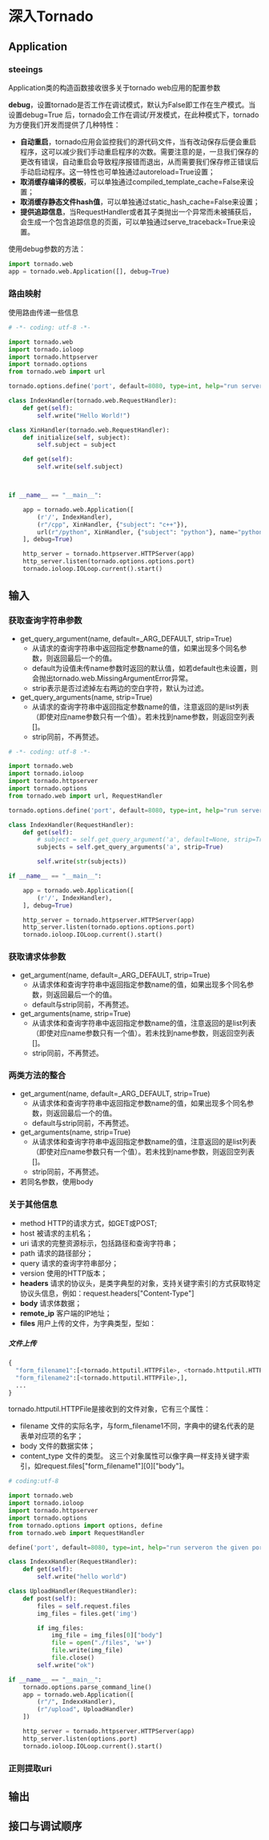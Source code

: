 # 深入Tornado

## Application

### steeings

Application类的构造函数接收很多关于tornado web应用的配置参数

**debug**，设置tornado是否工作在调试模式，默认为False即工作在生产模式。当设置debug=True 后，tornado会工作在调试/开发模式，在此种模式下，tornado为方便我们开发而提供了几种特性：

- **自动重启**，tornado应用会监控我们的源代码文件，当有改动保存后便会重启程序，这可以减少我们手动重启程序的次数。需要注意的是，一旦我们保存的更改有错误，自动重启会导致程序报错而退出，从而需要我们保存修正错误后手动启动程序。这一特性也可单独通过autoreload=True设置；
- **取消缓存编译的模板**，可以单独通过compiled_template_cache=False来设置；
- **取消缓存静态文件hash值**，可以单独通过static_hash_cache=False来设置；
- **提供追踪信息**，当RequestHandler或者其子类抛出一个异常而未被捕获后，会生成一个包含追踪信息的页面，可以单独通过serve_traceback=True来设置。

使用debug参数的方法：

```python
import tornado.web
app = tornado.web.Application([], debug=True)
```

### 路由映射

使用路由传递一些信息

````python
# -*- coding: utf-8 -*-

import tornado.web
import tornado.ioloop
import tornado.httpserver
import tornado.options
from tornado.web import url

tornado.options.define('port', default=8080, type=int, help="run server on the given port.")

class IndexHandler(tornado.web.RequestHandler):
    def get(self):
        self.write("Hello World!")

class XinHandler(tornado.web.RequestHandler):
    def initialize(self, subject):
        self.subject = subject

    def get(self):
        self.write(self.subject)



if __name__ == "__main__":

    app = tornado.web.Application([
        (r'/', IndexHandler),
        (r"/cpp", XinHandler, {"subject": "c++"}),
        url(r"/python", XinHandler, {"subject": "python"}, name="python_url")
    ], debug=True)

    http_server = tornado.httpserver.HTTPServer(app)
    http_server.listen(tornado.options.options.port)
    tornado.ioloop.IOLoop.current().start()
````

## 输入

### 获取查询字符串参数

* get_query_argument(name, default=_ARG_DEFAULT, strip=True)
  * 从请求的查询字符串中返回指定参数name的值，如果出现多个同名参数，则返回最后一个的值。
  * default为设值未传name参数时返回的默认值，如若default也未设置，则会抛出tornado.web.MissingArgumentError异常。
  * strip表示是否过滤掉左右两边的空白字符，默认为过滤。
* get_query_arguments(name, strip=True)
  * 从请求的查询字符串中返回指定参数name的值，注意返回的是list列表（即使对应name参数只有一个值）。若未找到name参数，则返回空列表[]。
  * strip同前，不再赘述。

```python
# -*- coding: utf-8 -*-

import tornado.web
import tornado.ioloop
import tornado.httpserver
import tornado.options
from tornado.web import url, RequestHandler

tornado.options.define('port', default=8080, type=int, help="run server on the given port.")

class IndexHandler(RequestHandler):
    def get(self):
        # subject = self.get_query_argument('a', default=None, strip=True) # 重复参数显示最后一个
        subjects = self.get_query_arguments('a', strip=True)

        self.write(str(subjects))

if __name__ == "__main__":

    app = tornado.web.Application([
        (r'/', IndexHandler),
    ], debug=True)

    http_server = tornado.httpserver.HTTPServer(app)
    http_server.listen(tornado.options.options.port)
    tornado.ioloop.IOLoop.current().start()
```

### 获取请求体参数

* get_argument(name, default=_ARG_DEFAULT, strip=True)
  * 从请求体和查询字符串中返回指定参数name的值，如果出现多个同名参数，则返回最后一个的值。
  * default与strip同前，不再赘述。
* get_arguments(name, strip=True)
  * 从请求体和查询字符串中返回指定参数name的值，注意返回的是list列表（即使对应name参数只有一个值）。若未找到name参数，则返回空列表[]。
  * strip同前，不再赘述。

### 两类方法的整合

* get_argument(name, default=_ARG_DEFAULT, strip=True)
  * 从请求体和查询字符串中返回指定参数name的值，如果出现多个同名参数，则返回最后一个的值。
  * default与strip同前，不再赘述。
* get_arguments(name, strip=True)
  * 从请求体和查询字符串中返回指定参数name的值，注意返回的是list列表（即使对应name参数只有一个值）。若未找到name参数，则返回空列表[]。
  * strip同前，不再赘述。
* 若同名参数，使用body

### 关于其他信息

- method HTTP的请求方式，如GET或POST;
- host 被请求的主机名；
- uri 请求的完整资源标示，包括路径和查询字符串；
- path 请求的路径部分；
- query 请求的查询字符串部分；
- version 使用的HTTP版本；
- **headers** 请求的协议头，是类字典型的对象，支持关键字索引的方式获取特定协议头信息，例如：request.headers["Content-Type"]
- **body** 请求体数据；
- **remote_ip** 客户端的IP地址；
- **files** 用户上传的文件，为字典类型，型如：

##### 文件上传

```python
{
  "form_filename1":[<tornado.httputil.HTTPFile>, <tornado.httputil.HTTPFile>],
  "form_filename2":[<tornado.httputil.HTTPFile>,],
  ... 
}
```

tornado.httputil.HTTPFile是接收到的文件对象，它有三个属性：

- filename 文件的实际名字，与form_filename1不同，字典中的键名代表的是表单对应项的名字；
- body 文件的数据实体；
- content_type 文件的类型。 这三个对象属性可以像字典一样支持关键字索引，如request.files["form_filename1"][0]["body"]。

````python
# coding:utf-8

import tornado.web
import tornado.ioloop
import tornado.httpserver
import tornado.options
from tornado.options import options, define
from tornado.web import RequestHandler

define('port', default=8080, type=int, help="run serveron the given port.")

class IndexxHandler(RequestHandler):
    def get(self):
        self.write("hello world")

class UploadHandler(RequestHandler):
    def post(self):
        files = self.request.files
        img_files = files.get('img')

        if img_files:
            img_file = img_files[0]["body"]
            file = open("./files", 'w+')
            file.write(img_file)
            file.close()
        self.write("ok")

if __name__ == "__main__":
    tornado.options.parse_command_line()
    app = tornado.web.Application([
        (r"/", IndexxHandler),
        (r"/upload", UploadHandler)
    ])

    http_server = tornado.httpserver.HTTPServer(app)
    http_server.listen(options.port)
    tornado.ioloop.IOLoop.current().start()
````



### 正则提取uri



## 输出

## 接口与调试顺序









